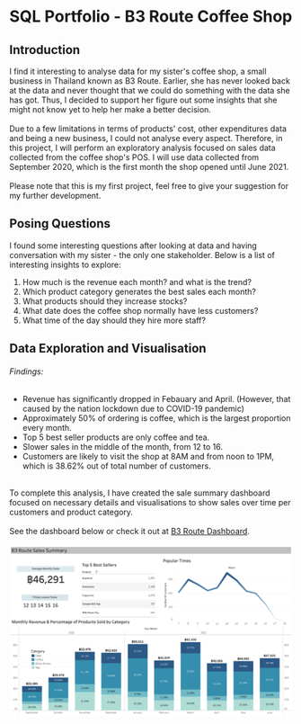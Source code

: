 # SQL Portfolio - B3 Route Coffee Shop
## Introduction
I find it interesting to analyse data for my sister's coffee shop, a small business in Thailand known as B3 Route. Earlier, she has never looked back at the data and never thought that we could do something with the data she has got. Thus, I decided to support her figure out some insights that she might not know yet to help her make a better decision.\
\
Due to a few limitations in terms of products' cost, other expenditures data and being a new business, I could not analyse every aspect. Therefore, in this project, I will perform an exploratory analysis focused on sales data collected from the coffee shop's POS. I will use data collected from September 2020, which is the first month the shop opened until June 2021.\
\
Please note that this is my first project, feel free to give your suggestion for my further development.
## Posing Questions
I found some interesting questions after looking at data and having conversation with my sister - the only one stakeholder. Below is a list of interesting insights to explore:
1. How much is the revenue each month? and what is the trend?
2. Which product category generates the best sales each month?
3. What products should they increase stocks?
4. What date does the coffee shop normally have less customers?
5. What time of the day should they hire more staff?
## Data Exploration and Visualisation
###### Findings:
* Revenue has significantly dropped in Febauary and April. (However, that caused by the nation lockdown due to COVID-19 pandemic)
* Approximately 50% of ordering is coffee, which is the largest proportion every month.
* Top 5 best seller products are only coffee and tea.
* Slower sales in the middle of the month, from 12 to 16.
* Customers are likely to visit the shop at 8AM and from noon to 1PM, which is 38.62% out of total number of customers.   
 
\
To complete this analysis, I have created the sale summary dashboard focused on necessary details and visualisations to show sales over time per customers and product category.\
\
See the dashboard below or check it out at [B3 Route Dashboard](https://public.tableau.com/views/B3RouteCoffeeShop/Dashboard1?:language=en-US&:display_count=n&:origin=viz_share_link).\
\
![](Sales%20Summary%20Dashboard.png)
